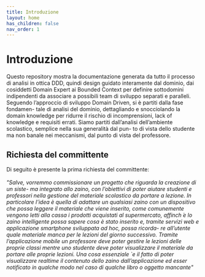 ```yaml
---
title: Introduzione
layout: home
has_children: false
nav_order: 1
---
```

# Introduzione
Questo repository mostra la documentazione generata da tutto il processo di analisi in ottica DDD, quindi design guidato interamente dal dominio, dai cosiddetti Domain Expert ai Bounded Context per definire sottodomini indipendenti da associare a possibili team di sviluppo separati e paralleli.
Seguendo l’approccio di sviluppo Domain Driven, si è partiti dalla fase fondamen-
tale di analisi del dominio, dettagliando e snocciolando la domain knowledge per
ridurre il rischio di incomprensioni, lack of knowledge e requisiti errati. Siamo
partiti dall’analisi dell’ambiente scolastico, semplice nella sua generalità dal pun-
to di vista dello studente ma non banale nei meccanismi, dal punto di vista del
professore. 
## Richiesta del committente 
Di seguito è presente la prima richiesta del committente: 
<br> <br>
<i>
"Salve, vorremmo commissionare un progetto che riguarda la creazione di un siste-
ma integrato allo zaino, con l’obiettivi di poter aiutare studenti e professori nella
gestione del materiale scolastico da portare a lezione. In particolare l’idea è quella
di adattare un qualsiasi zaino con un dispositivo che possa leggere il materiale che
viene inserito, come comunemente vengono letti alla cassa i prodotti acquistati al
supermercato, affinch ́e lo zaino intelligente possa sapere cosa è stato inserito e,
tramite servizi web e applicazione smartphone sviluppata ad hoc, possa ricorda-
re all’utente quale materiale manca per le lezioni del giorno successivo. Tramite
l’applicazione mobile un professore deve poter gestire le lezioni delle proprie classi
mentre uno studente deve poter visualizzare il materiale da portare alle proprie
lezioni. Una cosa essenziale `e il fatto di poter visualizzare realtime il contenuto
dello zaino dall’applicazione ed esser notificato in qualche modo nel caso di qualche
libro o oggetto mancante"
</i>
